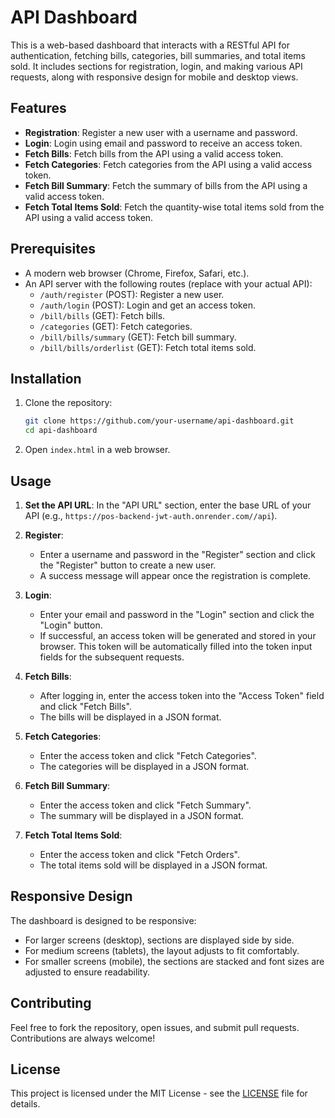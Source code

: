 # API Dashboard

This is a web-based dashboard that interacts with a RESTful API for authentication, fetching bills, categories, bill summaries, and total items sold. It includes sections for registration, login, and making various API requests, along with responsive design for mobile and desktop views.

## Features
- **Registration**: Register a new user with a username and password.
- **Login**: Login using email and password to receive an access token.
- **Fetch Bills**: Fetch bills from the API using a valid access token.
- **Fetch Categories**: Fetch categories from the API using a valid access token.
- **Fetch Bill Summary**: Fetch the summary of bills from the API using a valid access token.
- **Fetch Total Items Sold**: Fetch the quantity-wise total items sold from the API using a valid access token.

## Prerequisites
- A modern web browser (Chrome, Firefox, Safari, etc.).
- An API server with the following routes (replace with your actual API):
  - `/auth/register` (POST): Register a new user.
  - `/auth/login` (POST): Login and get an access token.
  - `/bill/bills` (GET): Fetch bills.
  - `/categories` (GET): Fetch categories.
  - `/bill/bills/summary` (GET): Fetch bill summary.
  - `/bill/bills/orderlist` (GET): Fetch total items sold.

## Installation

1. Clone the repository:
    ```bash
    git clone https://github.com/your-username/api-dashboard.git
    cd api-dashboard
    ```

2. Open `index.html` in a web browser.

## Usage

1. **Set the API URL**: In the "API URL" section, enter the base URL of your API (e.g., `https://pos-backend-jwt-auth.onrender.com//api`).

2. **Register**:
    - Enter a username and password in the "Register" section and click the "Register" button to create a new user.
    - A success message will appear once the registration is complete.

3. **Login**:
    - Enter your email and password in the "Login" section and click the "Login" button.
    - If successful, an access token will be generated and stored in your browser. This token will be automatically filled into the token input fields for the subsequent requests.

4. **Fetch Bills**:
    - After logging in, enter the access token into the "Access Token" field and click "Fetch Bills".
    - The bills will be displayed in a JSON format.

5. **Fetch Categories**:
    - Enter the access token and click "Fetch Categories".
    - The categories will be displayed in a JSON format.

6. **Fetch Bill Summary**:
    - Enter the access token and click "Fetch Summary".
    - The summary will be displayed in a JSON format.

7. **Fetch Total Items Sold**:
    - Enter the access token and click "Fetch Orders".
    - The total items sold will be displayed in a JSON format.

## Responsive Design

The dashboard is designed to be responsive:
- For larger screens (desktop), sections are displayed side by side.
- For medium screens (tablets), the layout adjusts to fit comfortably.
- For smaller screens (mobile), the sections are stacked and font sizes are adjusted to ensure readability.

## Contributing

Feel free to fork the repository, open issues, and submit pull requests. Contributions are always welcome!

## License

This project is licensed under the MIT License - see the [LICENSE](LICENSE) file for details.

